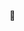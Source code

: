 👋
<!--
**Agabaderrickjunior**✨ 
- 🔭 I’m currently A java programmer
- 🌱 I’m currently also learning kotlin
- 👯 I’m looking to collaborate on security and project management
- 🤔 I’m looking for help with mostly Android programming
- 💬 Ask me about project management
- 📫 How to reach me:agabaderrick18@fmail.com
- 😄 
- ⚡ Fun fact: I love learning every
-->
